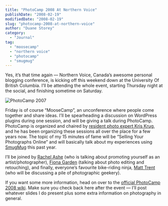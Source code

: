 ```yaml
---
title: "PhotoCamp 2008 At Northern Voice"
publishDate: "2008-02-19"
modifiedDate: "2008-02-19"
slug: "photocamp-2008-at-northern-voice"
author: "Duane Storey"
category:
  - "Journal"
tag:
  - "moosecamp"
  - "northern voice"
  - "photocamp"
  - "smugmug"
---
```


Yes, it’s that time again — Northern Voice, Canada’s awesome personal blogging conference, is kicking off this weekend down at the University Of British Columbia. I’ll be attending the whole event, starting Thursday night at the social, and finishing sometime on Saturday.

![PhotoCamp 2007](http://www.migratorynerd.com/wp-content/uploads/2008/02/400309336_e91c9a9418.jpg)

Friday is of course “MooseCamp”, an unconference where people come together and share ideas. I’ll be spearheading a discussion on WordPress plugins during one session, and will be giving a talk during PhotoCamp. PhotoCamp is organized and chaired by [resident photo expert Kris Krug](http://staticphotography.com), and he has been organizing these sessions all over the place for a few years now. The topic of my 15 minutes of fame will be “Selling Your Photographs Online” and will basically talk about my experiences using [SmugMug](http://smugmug.com) this past year.

I’ll be joined by [Rachel Ashe](http://www.rachaelashe.com/) (who is talking about promoting yourself as an artist/photographer), [Fiona Garden](http://www.fionagardenphotography.com/) (talking about photo editing and retouching), and finally, everyone’s favourite bike-riding ninja, [Matt Trent](http://www.matttrent.com/) (who will be discussing a pile of photographic geekery).

If you want some more information, head on over to the [official PhotoCamp 2008 wiki](http://wiki.northernvoice.ca/PhotoCamp2008). Make sure you check back here after the event — I’ll post whatever slides I do present plus some extra information on photography in general.